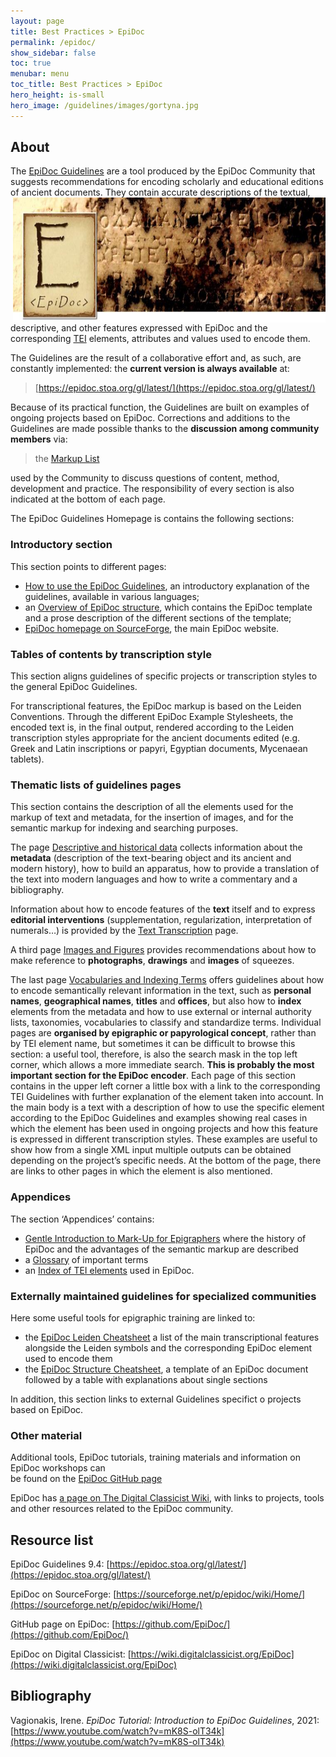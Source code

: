 ```yaml
---
layout: page
title: Best Practices > EpiDoc
permalink: /epidoc/
show_sidebar: false
toc: true
menubar: menu
toc_title: Best Practices > EpiDoc
hero_height: is-small
hero_image: /guidelines/images/gortyna.jpg
---
```


## About

The [EpiDoc Guidelines](https://epidoc.stoa.org/gl/latest/) are a
tool produced by the EpiDoc Community that suggests recommendations for
encoding scholarly and educational editions of ancient documents. 
 <img src="/guidelines/images/epidoc.jpg" style="float:right; width:500px; height:200px;">
They contain accurate descriptions of the textual, descriptive, and other
features expressed with EpiDoc and the corresponding [TEI](https://tei-c.org/) elements,
attributes and values used to encode them.

The Guidelines are the result of a collaborative effort and, as such,
are constantly implemented: the **current version is always available** at:  

> [https://epidoc.stoa.org/gl/latest/](https://epidoc.stoa.org/gl/latest/)  

Because of its practical function, the Guidelines are built on examples of ongoing
projects based on EpiDoc. Corrections and additions to the Guidelines
are made possible thanks to the **discussion among community members** via:  

> the [Markup List](/mailing_lists/#markup)

used by the Community to discuss questions of content, 
method, development and practice. The responsibility of every section is also indicated at
the bottom of each page.

The EpiDoc Guidelines Homepage is contains the following sections:

### Introductory section 
This section points to different pages:
  
- [How to use the EpiDoc Guidelines](https://epidoc.stoa.org/gl/latest/intro-intro.html), an introductory explanation of the guidelines, available
in various languages;
- an [Overview of EpiDoc structure](https://epidoc.stoa.org/gl/latest/supp-structure.html), which contains the EpiDoc
template and a prose description of the different sections of the template;
- [EpiDoc homepage on SourceForge](https://sourceforge.net/p/epidoc/wiki/Home/), the main EpiDoc website.

### Tables of contents by transcription style  
This section aligns guidelines of specific projects or transcription styles to the general EpiDoc Guidelines.  

For transcriptional features, the EpiDoc markup is based on the Leiden Conventions.
Through the different EpiDoc Example Stylesheets, the encoded text is,  in the final output, rendered according to 
the Leiden transcription styles appropriate for the ancient documents
edited (e.g. Greek and Latin inscriptions or papyri, Egyptian
documents, Mycenaean tablets).

### Thematic lists of guidelines pages
This section contains the description of all the elements
used for the markup of  text and  metadata, for the
insertion of images, and for the semantic markup for indexing and
searching purposes.  

The page [Descriptive and historical data](https://epidoc.stoa.org/gl/latest/app-allsupp.html)
 collects information about the **metadata** (description of the
text-bearing object and its ancient and modern history), how to
build an apparatus, how to provide a translation of the text into
modern languages and how to write a commentary and a bibliography.  

Information about how to encode features of the **text** itself and to
express **editorial interventions** (supplementation, regularization,
interpretation of numerals…) is provided by the [Text
Transcription](https://epidoc.stoa.org/gl/latest/app-alltrans.html)
page.  

A third page [Images and Figures](https://epidoc.stoa.org/gl/latest/supp-images.html)
provides recommendations about how to make reference to
**photographs**, **drawings** and **images** of squeezes.  

The last page [Vocabularies and Indexing Terms](https://epidoc.stoa.org/gl/latest/app-allidx.html)
offers guidelines about how to encode semantically relevant
information in the text, such as **personal names**, **geographical
names**, **titles** and **offices**, but also how to **index** elements from the
metadata and how to use external or internal authority lists,
taxonomies, vocabularies to classify and standardize terms.  Individual pages are **organised by epigraphic or papyrological
concept**, rather than by TEI element name, but sometimes it can be
difficult to browse this section: a useful tool, therefore, is
also the search mask in the top left corner, which allows a more
immediate search. **This is probably the most important section for the EpiDoc encoder**. Each page of this section contains in the upper left corner a little 
box with a link to the corresponding TEI Guidelines with further explanation of the element taken into account. 
In the main body is a text with a description of how to use the specific element according to the EpiDoc Guidelines and
 examples showing real cases in which the element has been used in ongoing projects and how this feature is expressed in different
transcription styles. These examples are useful to show how from a single XML input multiple outputs can be obtained depending on the
project’s specific needs. At the bottom of the page, there are links to other pages in which the element is also mentioned.  
   
### Appendices
The section ‘Appendices’ contains:
 - [Gentle Introduction to Mark-Up for Epigraphers](https://epidoc.stoa.org/gl/latest/intro-eps.html)
where the history of EpiDoc and the advantages of the semantic markup are described
- a [Glossary](https://epidoc.stoa.org/gl/latest/app-glossary.html) of important terms
-  an [Index of TEI elements](https://epidoc.stoa.org/gl/latest/app-elements.html) used in EpiDoc.

### Externally maintained guidelines for specialized communities
Here some useful tools for epigraphic training are linked to:

- the [EpiDoc Leiden Cheatsheet](https://svn.code.sf.net/p/epidoc/code/trunk/guidelines/msword/cheatsheet.pdf)
a list of the main transcriptional features alongside the Leiden symbols and the corresponding EpiDoc element
used to encode them 
- the [EpiDoc Structure Cheatsheet](https://svn.code.sf.net/p/epidoc/code/trunk/guidelines/msword/structure-cheatsheet.pdf),
a template of an EpiDoc document followed by a table with explanations about single sections 

In addition,  this section links to external Guidelines specifict o projects based on EpiDoc.

### Other material 

Additional tools, EpiDoc tutorials, training materials and information on EpiDoc workshops can  
be found on the [EpiDoc GitHub page](https://github.com/EpiDoc)

EpiDoc has [a page on The Digital Classicist Wiki](https://wiki.digitalclassicist.org/EpiDoc), with links to projects, tools and other
resources related to the EpiDoc community.

## Resource list

EpiDoc Guidelines 9.4:
[https://epidoc.stoa.org/gl/latest/](https://epidoc.stoa.org/gl/latest/)

EpiDoc on SourceForge:
[https://sourceforge.net/p/epidoc/wiki/Home/](https://sourceforge.net/p/epidoc/wiki/Home/)

GitHub page on EpiDoc:
[https://github.com/EpiDoc/](https://github.com/EpiDoc/)

EpiDoc on Digital Classicist:
[https://wiki.digitalclassicist.org/EpiDoc](https://wiki.digitalclassicist.org/EpiDoc)

## Bibliography

Vagionakis, Irene. *EpiDoc Tutorial: Introduction to EpiDoc
Guidelines*, 2021:
[https://www.youtube.com/watch?v=mK8S-olT34k](https://www.youtube.com/watch?v=mK8S-olT34k)
